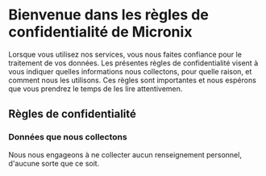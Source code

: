 # Bienvenue dans les règles de confidentialité de Micronix
Lorsque vous utilisez nos services, vous nous faites confiance pour le traitement de vos données. Les présentes règles de confidentialité visent à vous indiquer quelles informations nous collectons, pour quelle raison, et comment nous les utilisons. Ces règles sont importantes et nous espérons que vous prendrez le temps de les lire attentivemen.

## Règles de confidentialité
### Données que nous collectons
Nous nous engageons à ne collecter aucun renseignement personnel, d'aucune sorte que ce soit.
